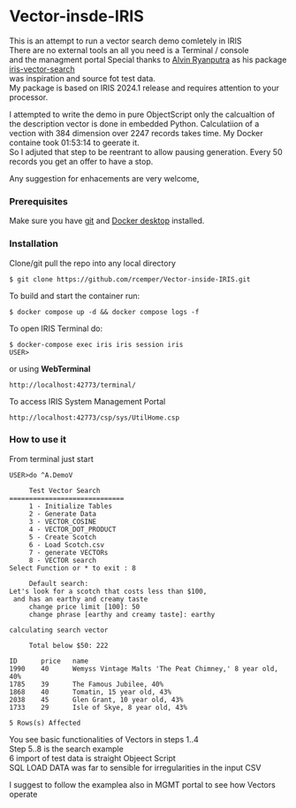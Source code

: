 # Vector-insde-IRIS
This is an attempt to run a vector search demo comletely in IRIS    
There are no external tools an all you need is a Terminal / console   
and the managment portal
Special thanks to [Alvin Ryanputra](https://community.intersystems.com/user/alvin-ryanputra)
as his package [iris-vector-search](https://openexchange.intersystems.com/package/iris-vector-search)   
was inspiration and source fot test data.   
My package is based on IRIS 2024.1 release and requires attention to your processor.   

I attempted to write the demo in pure ObjectScript only the calcualtion of 
the description vector is done in embedded Python.
Calculatiion of a vection with 384 dimension over 2247 records takes time.
My Docker containe took 01:53:14 to geerate it.  
So I adjuted that step to be reentrant to allow pausing generation.
Every 50 records you get an offer to have a stop.

Any suggestion for enhacements are very welcome,

### Prerequisites
Make sure you have [git](https://git-scm.com/book/en/v2/Getting-Started-Installing-Git) and [Docker desktop](https://www.docker.com/products/docker-desktop) installed.
### Installation
Clone/git pull the repo into any local directory
```
$ git clone https://github.com/rcemper/Vector-inside-IRIS.git
```
To build and start the container run:
```
$ docker compose up -d && docker compose logs -f
```
To open IRIS Terminal do:
```
$ docker-compose exec iris iris session iris
USER>
```
or using **WebTerminal**
```
http://localhost:42773/terminal/
```
To access IRIS System Management Portal
```
http://localhost:42773/csp/sys/UtilHome.csp
```
### How to use it
From terminal just start   
```
USER>do ^A.DemoV

     Test Vector Search
=============================
     1 - Initialize Tables
     2 - Generate Data
     3 - VECTOR_COSINE
     4 - VECTOR_DOT_PRODUCT
     5 - Create Scotch
     6 - Load Scotch.csv
     7 - generate VECTORs
     8 - VECTOR search
Select Function or * to exit : 8

     Default search:
Let's look for a scotch that costs less than $100,
 and has an earthy and creamy taste
     change price limit [100]: 50
     change phrase [earthy and creamy taste]: earthy

calculating search vector

     Total below $50: 222

ID      price   name
1990    40      Wemyss Vintage Malts 'The Peat Chimney,' 8 year old, 40%
1785    39      The Famous Jubilee, 40%
1868    40      Tomatin, 15 year old, 43%
2038    45      Glen Grant, 10 year old, 43%
1733    29      Isle of Skye, 8 year old, 43%

5 Rows(s) Affected
```
You see basic functionalities of Vectors in steps 1..4   
Step 5..8 is the search example    
6 import of test data is straight Objeect Script    
SQL LOAD DATA was far to sensible for irregularities in the input CSV  

I suggest to follow the examplea also in MGMT portal to see how Vectors operate

 